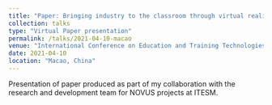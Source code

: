 ```yaml
---
title: "Paper: Bringing industry to the classroom through virtual reality: enhancing learning and the undergraduate experience"
collection: talks
type: "Virtual Paper presentation"
permalink: /talks/2021-04-10-macao
venue: "International Conference on Education and Training Technologies"
date: 2021-04-10
location: "Macao, China"
---
```

Presentation of paper produced as part of my collaboration with the research and development team for NOVUS projects at ITESM.
